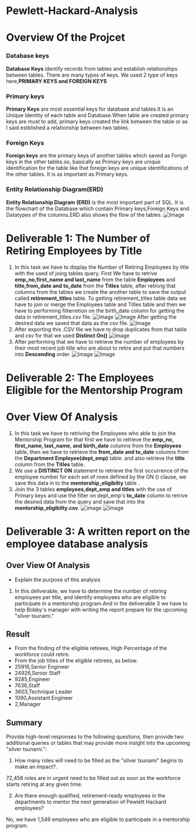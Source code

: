# Pewlett-Hackard-Analysis
# Overview Of the Projcet

### Database keys
  **Database Keys** identify records from tables and establish relationships between tables. There are many types of keys. We used 2 type of keys here,**PRIMARY KEYS and FOREIGN KEYS**
    
### Primary keys
   **Primary Keys** are most essential keys for database and tables.It is an Unique Identity of each table and Database.When table are created primary keys are must to add, primary keys created the link between the table or as I said estblished a relationship between two tables.
### Foreign Keys
   **Foreign keys** are the primary keys of another tables which saved as Forign keys in the other tables.so, basically as Primary keys are unique identification for the table like that foreign keys are unique identifications of the other tables. It is as important as Primary keys.
### Entity Relationship Diagram(ERD)
   **Entity Relationship Diagram (ERD)** is the most important part of SQL. It is the flowchart of the Database which contain Primary keys,Foreign Keys and Datatypes of the columns.ERD also shows the flow of the tables.
   ![Image]()
   
# Deliverable 1: The Number of Retiring Employees by Title
   1. In this task we have to display the Number of Retiring Employees by title with the used of joing tables query.
   First We have to retrive **emp_no,first_name and last_name** from the table **Employees** and **title,from_date and to_date** from the **Titles** table, after retrivig that columns from the tables we create the another table to save the output called **retirement_titles** table. To getting retirement_titles table data we have to join or merge the Employees table and Titles table and then we have to performing filterretion on the birth_date column for getting the data in retirement_titles.csv file.
   ![Image]()
   ![Image]()
   After getting the desired data we saved that data as the csv file.
   ![Image]()
   2. After exporting this .CSV file we have to drop duplicates from that table and csv for that we used **Distinct On()** 
   ![image]()
   3. After performing that we have to retrieve the number of employees by their most recent job title who are about to retire and put that numbers into **Descending** order.
   ![Image]()
   ![Image]()
# Deliverable 2: The Employees Eligible for the Mentorship Program
# Over View Of Analysis
 1. In this task we have to retriving the Employees who able to join the Mentorship Program  for that first we have to retrieve the **emp_no, first_name, last_name, and birth_date** columns from the **Employees** table, then we have to retrieve the **from_date and to_date** columns from the **Department Employee(dept_emp)** table.
and also retrieve the **title** column from the **Titles** table.
2. We use a **DISTINCT ON** statement to retrieve the first occurrence of the employee number for each set of rows defined by the ON () clause, we save this data in to the **mentorship_eligibilty** table .
3. Join the 3 tables **employees,dept_emp and titles** with the use of Primary keys and use the filter on dept_emp's **to_date** column to retrive the desired data from the query and save that into the **mentorship_eligibilty.csv**.
![image]()
![image]()

# Deliverable 3: A written report on the employee database analysis
## Over View Of Analysis
* Explain the purpose of this analysis
1. In this deliverable, we have to determine the number of retiring employees per title, and identify employees who are eligible to participate in a mentorship program.And in the deliverable 3 we have to help Bobby's manager with writing the report prepare for the upcoming "silver tsunami."

## Result
 * From the finding of the eligible retirees, High Percentage of the workforce could retire.
 * From the job titles of the eligible retirees, as below.
 * 25916,Senior Engineer
 * 24926,Senior Staff
 * 9285,Engineer
 * 7636,Staff
 * 3603,Technique Leader
 * 1090,Assistant Engineer
 * 2,Manager

## Summary
Provide high-level responses to the following questions, then provide two additional queries or tables that may provide more insight into the upcoming "silver tsunami.":

1) How many roles will need to be filled as the "silver tsunami" begins to make an impact?.

72,458 roles are in urgent need to be filled out as soon as the workforce starts retiring at any given time.

2) Are there enough qualified, retirement-ready employees in the departments to mentor the next generation of Pewlett Hackard employees?

No, we have 1,549 employees who are eligible to participate in a mentorship program.
 

